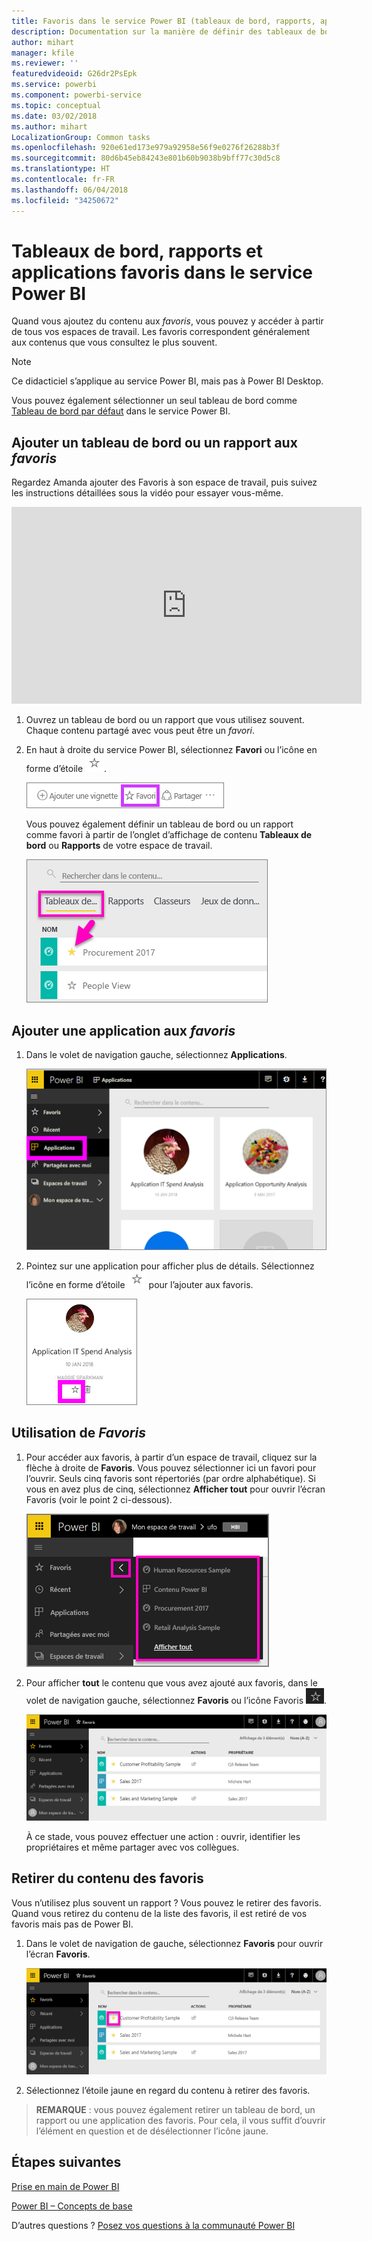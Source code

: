 ```yaml
---
title: Favoris dans le service Power BI (tableaux de bord, rapports, applications)
description: Documentation sur la manière de définir des tableaux de bord, rapports et applications en tant que favoris dans le service Power BI
author: mihart
manager: kfile
ms.reviewer: ''
featuredvideoid: G26dr2PsEpk
ms.service: powerbi
ms.component: powerbi-service
ms.topic: conceptual
ms.date: 03/02/2018
ms.author: mihart
LocalizationGroup: Common tasks
ms.openlocfilehash: 920e61ed173e979a92958e56f9e0276f26288b3f
ms.sourcegitcommit: 80d6b45eb84243e801b60b9038b9bff77c30d5c8
ms.translationtype: HT
ms.contentlocale: fr-FR
ms.lasthandoff: 06/04/2018
ms.locfileid: "34250672"
---
```

# <a name="favorite-dashboards-reports-and-apps-in-power-bi-service"></a>Tableaux de bord, rapports et applications favoris dans le service Power BI
Quand vous ajoutez du contenu aux *favoris*, vous pouvez y accéder à partir de tous vos espaces de travail.  Les favoris correspondent généralement aux contenus que vous consultez le plus souvent.

> [!NOTE]
> Ce didacticiel s’applique au service Power BI, mais pas à Power BI Desktop.
> 
> 

Vous pouvez également sélectionner un seul tableau de bord comme [Tableau de bord par défaut](service-dashboard-featured.md) dans le service Power BI.

## <a name="add-a-dashboard-or-report-as-a-favorite"></a>Ajouter un tableau de bord ou un rapport aux *favoris*
Regardez Amanda ajouter des Favoris à son espace de travail, puis suivez les instructions détaillées sous la vidéo pour essayer vous-même.

<iframe width="560" height="315" src="https://www.youtube.com/embed/G26dr2PsEpk" frameborder="0" allowfullscreen></iframe>


1. Ouvrez un tableau de bord ou un rapport que vous utilisez souvent. Chaque contenu partagé avec vous peut être un *favori*.
2. En haut à droite du service Power BI, sélectionnez **Favori** ou l’icône en forme d’étoile ![icône d’étoile](media/service-dashboard-favorite/power-bi-favorite-icon.png).
   
   ![Icône Favori](media/service-dashboard-favorite/powerbi-dashboard-favorite.png)
   
   Vous pouvez également définir un tableau de bord ou un rapport comme favori à partir de l’onglet d’affichage de contenu **Tableaux de bord** ou **Rapports** de votre espace de travail.
   
   ![onglet Tableau de bord avec une étoile jaune](media/service-dashboard-favorite/power-bi-dashboard-favorite.png)

## <a name="add-an-app-as-a-favorite"></a>Ajouter une application aux *favoris*

1. Dans le volet de navigation gauche, sélectionnez **Applications**.

   ![tableau de bord](media/service-dashboard-favorite/power-bi-favorite-apps.png)

2. Pointez sur une application pour afficher plus de détails.  Sélectionnez l’icône en forme d’étoile ![icône d’étoile](media/service-dashboard-favorite/power-bi-favorite-icon.png)  pour l’ajouter aux favoris.
   
   ![pointer sur une application](media/service-dashboard-favorite/power-bi-favorite-app.png)

## <a name="working-with-favorites"></a>Utilisation de *Favoris*
1. Pour accéder aux favoris, à partir d’un espace de travail, cliquez sur la flèche à droite de **Favoris**.  Vous pouvez sélectionner ici un favori pour l’ouvrir. Seuls cinq favoris sont répertoriés (par ordre alphabétique). Si vous en avez plus de cinq, sélectionnez **Afficher tout** pour ouvrir l’écran Favoris (voir le point 2 ci-dessous). 
   
   ![menu volant Favoris](media/service-dashboard-favorite/power-bi-favorite-flyout-new.png)
2. Pour afficher **tout** le contenu que vous avez ajouté aux favoris, dans le volet de navigation gauche, sélectionnez **Favoris** ou l’icône Favoris ![icône d’étoile](media/service-dashboard-favorite/power-bi-favorites-icon.png).  
   
    ![fenêtre Favoris](media/service-dashboard-favorite/power-bi-favorites-screen.png)
   
   À ce stade, vous pouvez effectuer une action : ouvrir, identifier les propriétaires et même partager avec vos collègues.

## <a name="unfavorite-content"></a>Retirer du contenu des favoris
Vous n’utilisez plus souvent un rapport ?  Vous pouvez le retirer des favoris. Quand vous retirez du contenu de la liste des favoris, il est retiré de vos favoris mais pas de Power BI.

1. Dans le volet de navigation de gauche, sélectionnez **Favoris** pour ouvrir l’écran **Favoris**.
   
   ![écran Favoris](media/service-dashboard-favorite/power-bi-unfavorites-screen.png)
2. Sélectionnez l’étoile jaune en regard du contenu à retirer des favoris.

> **REMARQUE** : vous pouvez également retirer un tableau de bord, un rapport ou une application des favoris. Pour cela, il vous suffit d’ouvrir l’élément en question et de désélectionner l’icône jaune.   
> 
> 

## <a name="next-steps"></a>Étapes suivantes
[Prise en main de Power BI](service-get-started.md)

[Power BI – Concepts de base](service-basic-concepts.md)

D’autres questions ? [Posez vos questions à la communauté Power BI](http://community.powerbi.com/)

